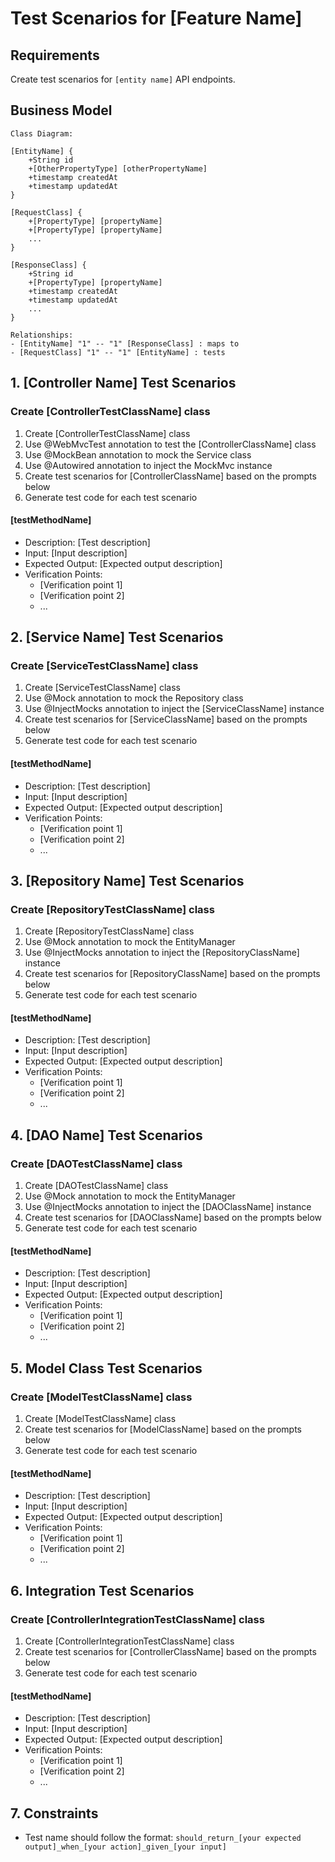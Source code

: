 # Test Scenarios for [Feature Name]

## Requirements
Create test scenarios for `[entity name]` API endpoints.

## Business Model
```
Class Diagram:

[EntityName] {
    +String id
    +[OtherPropertyType] [otherPropertyName]
    +timestamp createdAt
    +timestamp updatedAt
}

[RequestClass] {
    +[PropertyType] [propertyName]
    +[PropertyType] [propertyName]
    ...
}

[ResponseClass] {
    +String id
    +[PropertyType] [propertyName]
    +timestamp createdAt
    +timestamp updatedAt
    ...
}

Relationships:
- [EntityName] "1" -- "1" [ResponseClass] : maps to
- [RequestClass] "1" -- "1" [EntityName] : tests
```

## 1. [Controller Name] Test Scenarios
### Create [ControllerTestClassName] class
1. Create [ControllerTestClassName] class
2. Use @WebMvcTest annotation to test the [ControllerClassName] class
3. Use @MockBean annotation to mock the Service class
4. Use @Autowired annotation to inject the MockMvc instance
5. Create test scenarios for [ControllerClassName] based on the prompts below
6. Generate test code for each test scenario

#### [testMethodName]
- Description: [Test description]
- Input: [Input description]
- Expected Output: [Expected output description]
- Verification Points:
  - [Verification point 1]
  - [Verification point 2]
  - ...

## 2. [Service Name] Test Scenarios
### Create [ServiceTestClassName] class
1. Create [ServiceTestClassName] class
2. Use @Mock annotation to mock the Repository class
3. Use @InjectMocks annotation to inject the [ServiceClassName] instance
4. Create test scenarios for [ServiceClassName] based on the prompts below
5. Generate test code for each test scenario

#### [testMethodName]
- Description: [Test description]
- Input: [Input description]
- Expected Output: [Expected output description]
- Verification Points:
  - [Verification point 1]
  - [Verification point 2]
  - ...

## 3. [Repository Name] Test Scenarios
### Create [RepositoryTestClassName] class
1. Create [RepositoryTestClassName] class
2. Use @Mock annotation to mock the EntityManager
3. Use @InjectMocks annotation to inject the [RepositoryClassName] instance
4. Create test scenarios for [RepositoryClassName] based on the prompts below
5. Generate test code for each test scenario

#### [testMethodName]
- Description: [Test description]
- Input: [Input description]
- Expected Output: [Expected output description]
- Verification Points:
  - [Verification point 1]
  - [Verification point 2]
  - ...

## 4. [DAO Name] Test Scenarios
### Create [DAOTestClassName] class
1. Create [DAOTestClassName] class
2. Use @Mock annotation to mock the EntityManager
3. Use @InjectMocks annotation to inject the [DAOClassName] instance
4. Create test scenarios for [DAOClassName] based on the prompts below
5. Generate test code for each test scenario

#### [testMethodName]
- Description: [Test description]
- Input: [Input description]
- Expected Output: [Expected output description]
- Verification Points:
  - [Verification point 1]
  - [Verification point 2]
  - ...

## 5. Model Class Test Scenarios
### Create [ModelTestClassName] class
1. Create [ModelTestClassName] class
2. Create test scenarios for [ModelClassName] based on the prompts below
3. Generate test code for each test scenario

#### [testMethodName]
- Description: [Test description]
- Input: [Input description]
- Expected Output: [Expected output description]
- Verification Points:
  - [Verification point 1]
  - [Verification point 2]
  - ...

## 6. Integration Test Scenarios
### Create [ControllerIntegrationTestClassName] class
1. Create [ControllerIntegrationTestClassName] class
2. Create test scenarios for [ControllerClassName] based on the prompts below
3. Generate test code for each test scenario

#### [testMethodName]
- Description: [Test description]
- Input: [Input description]
- Expected Output: [Expected output description]
- Verification Points:
  - [Verification point 1]
  - [Verification point 2]
  - ... 

## 7. Constraints
- Test name should follow the format: `should_return_[your expected output]_when_[your action]_given_[your input]`